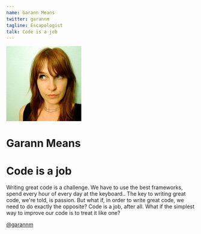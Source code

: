 ```yaml
---
name: Garann Means
twitter: garannm
tagline: Escapologist
talk: Code is a job
---
```


![Garann Means](/media/speakers/garann_means.jpg)

# Garann Means

# Code is a job
Writing great code is a challenge. We have to use the best frameworks, spend every hour of every day at the keyboard.. The key to writing great code, we're told, is passion. But what if, in order to write great code, we need to do exactly the opposite? Code is a job, after all. What if the simplest way to improve our code is to treat it like one?


[@garannm](https://twitter.com/garannm)
